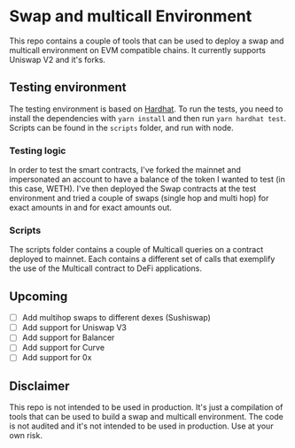 # Swap and multicall Environment
This repo contains a couple of tools that can be used to deploy a swap and multicall environment on EVM compatible chains. It currently supports Uniswap V2 and it's forks.

## Testing environment
The testing environment is based on [Hardhat](https://hardhat.org/). To run the tests, you need to install the dependencies with `yarn install` and then run `yarn hardhat test`.
Scripts can be found in the `scripts` folder, and run with node.

### Testing logic 
In order to test the smart contracts, I've forked the mainnet and impersonated an account to have a balance of the token I wanted to test (in this case, WETH). I've then deployed the Swap contracts at the test environment and tried a couple of swaps (single hop and multi hop) for exact amounts in and for exact amounts out.

### Scripts
The scripts folder contains a couple of Multicall queries on a contract deployed to mainnet. Each contains a different set of calls that exemplify the use of the Multicall contract to DeFi applications.

## Upcoming
- [ ] Add multihop swaps to different dexes (Sushiswap)
- [ ] Add support for Uniswap V3
- [ ] Add support for Balancer
- [ ] Add support for Curve
- [ ] Add support for 0x

## Disclaimer
This repo is not intended to be used in production. It's just a compilation of tools that can be used to build a swap and multicall environment. The code is not audited and it's not intended to be used in production. Use at your own risk.
